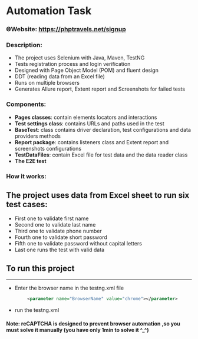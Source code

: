 # Automation Task
### 🌐Website: https://phptravels.net/signup

### Description:
* The project uses Selenium with Java, Maven, TestNG
* Tests registration process and login verification
* Designed with Page Object Model (POM) and fluent design
* DDT (reading data from an Excel file)
* Runs on multiple browsers
* Generates Allure report, Extent report and Screenshots for failed tests


### Components:
* **Pages classes**: contain elements locators and interactions
* **Test settings class**: contains URLs and paths used in the test
* **BaseTest**: class contains driver declaration, test configurations and data providers methods
* **Report package**: contains listeners class and Extent report and screenshots configurations
* **TestDataFiles**: contain Excel file for test data and the data reader class
* **The E2E test**

### How it works:
## The project uses data from Excel sheet to run six test cases:
* First one to validate first name
* Second one to validate last name
* Third one to validate phone number
* Fourth one to validate short password
* Fifth one to validate password without capital letters
* Last one runs the test with valid data


## To run this project
___
* Enter the browser name in the testng.xml file
```xml
        <parameter name="BrowserName" value="chrome"></parameter>
```

* run the testng.xml


#### Note: reCAPTCHA is designed to prevent browser automation ,so you must solve it manually (you have only 1min to solve it ^_^)
